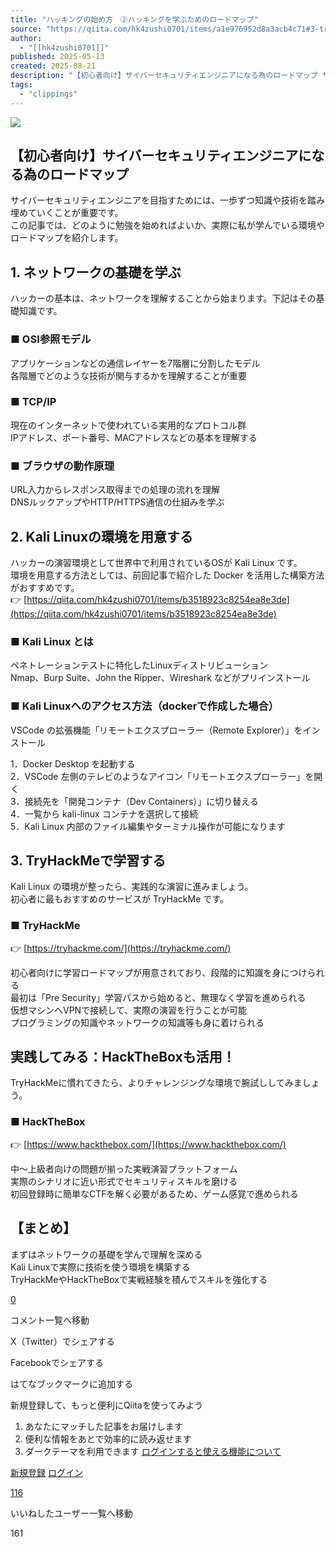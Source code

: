 ```yaml
---
title: "ハッキングの始め方　②ハッキングを学ぶためのロードマップ"
source: "https://qiita.com/hk4zushi0701/items/a1e976952d8a3acb4c71#3-tryhackme%E3%81%A7%E5%AD%A6%E7%BF%92%E3%81%99%E3%82%8B"
author:
  - "[[hk4zushi0701]]"
published: 2025-05-13
created: 2025-08-21
description: "【初心者向け】サイバーセキュリティエンジニアになる為のロードマップ サイバーセキュリティエンジニアを目指すためには、一歩ずつ知識や技術を踏み埋めていくことが重要です。 この記事では、どのように勉強を始めればよいか、実際に私が学んでいる環境やロードマップを紹介します。 1..."
tags:
  - "clippings"
---
```

![](https://relay-dsp.ad-m.asia/dmp/sync/bizmatrix?pid=c3ed207b574cf11376&d=x18o8hduaj&uid=)

## 【初心者向け】サイバーセキュリティエンジニアになる為のロードマップ

サイバーセキュリティエンジニアを目指すためには、一歩ずつ知識や技術を踏み埋めていくことが重要です。  
この記事では、どのように勉強を始めればよいか、実際に私が学んでいる環境やロードマップを紹介します。

## 1\. ネットワークの基礎を学ぶ

ハッカーの基本は、ネットワークを理解することから始まります。下記はその基礎知識です。

### ■ OSI参照モデル

アプリケーションなどの通信レイヤーを7階層に分割したモデル  
各階層でどのような技術が関与するかを理解することが重要

### ■ TCP/IP

現在のインターネットで使われている実用的なプロトコル群  
IPアドレス、ポート番号、MACアドレスなどの基本を理解する

### ■ ブラウザの動作原理

URL入力からレスポンス取得までの処理の流れを理解  
DNSルックアップやHTTP/HTTPS通信の仕組みを学ぶ

## 2\. Kali Linuxの環境を用意する

ハッカーの演習環境として世界中で利用されているOSが Kali Linux です。  
環境を用意する方法としては、前回記事で紹介した Docker を活用した構築方法がおすすめです。  
👉 [https://qiita.com/hk4zushi0701/items/b3518923c8254ea8e3de](https://qiita.com/hk4zushi0701/items/b3518923c8254ea8e3de)

### ■ Kali Linux とは

ペネトレーションテストに特化したLinuxディストリビューション  
Nmap、Burp Suite、John the Ripper、Wireshark などがプリインストール

### ■ Kali Linuxへのアクセス方法（dockerで作成した場合）

VSCode の拡張機能「リモートエクスプローラー（Remote Explorer）」をインストール

1．Docker Desktop を起動する  
2．VSCode 左側のテレビのようなアイコン「リモートエクスプローラー」を開く  
3．接続先を「開発コンテナ（Dev Containers）」に切り替える  
4．一覧から kali-linux コンテナを選択して接続  
5．Kali Linux 内部のファイル編集やターミナル操作が可能になります

## 3\. TryHackMeで学習する

Kali Linux の環境が整ったら、実践的な演習に進みましょう。  
初心者に最もおすすめのサービスが TryHackMe です。

### ■ TryHackMe

👉 [https://tryhackme.com/](https://tryhackme.com/)

初心者向けに学習ロードマップが用意されており、段階的に知識を身につけられる  
最初は「Pre Security」学習パスから始めると、無理なく学習を進められる  
仮想マシンへVPNで接続して、実際の演習を行うことが可能  
プログラミングの知識やネットワークの知識等も身に着けられる

## 実践してみる：HackTheBoxも活用！

TryHackMeに慣れてきたら、よりチャレンジングな環境で腕試ししてみましょう。

### ■ HackTheBox

👉 [https://www.hackthebox.com/](https://www.hackthebox.com/)

中〜上級者向けの問題が揃った実戦演習プラットフォーム  
実際のシナリオに近い形式でセキュリティスキルを磨ける  
初回登録時に簡単なCTFを解く必要があるため、ゲーム感覚で進められる

## 【まとめ】

まずはネットワークの基礎を学んで理解を深める  
Kali Linuxで実際に技術を使う環境を構築する  
TryHackMeやHackTheBoxで実戦経験を積んでスキルを強化する

[0](https://qiita.com/hk4zushi0701/items/#comments)

コメント一覧へ移動

X（Twitter）でシェアする

Facebookでシェアする

はてなブックマークに追加する

新規登録して、もっと便利にQiitaを使ってみよう

1. あなたにマッチした記事をお届けします
2. 便利な情報をあとで効率的に読み返せます
3. ダークテーマを利用できます
[ログインすると使える機能について](https://help.qiita.com/ja/articles/qiita-login-user)

[新規登録](https://qiita.com/signup?callback_action=login_or_signup&redirect_to=%2Fhk4zushi0701%2Fitems%2Fa1e976952d8a3acb4c71&realm=qiita) [ログイン](https://qiita.com/login?callback_action=login_or_signup&redirect_to=%2Fhk4zushi0701%2Fitems%2Fa1e976952d8a3acb4c71&realm=qiita)

[116](https://qiita.com/hk4zushi0701/items/a1e976952d8a3acb4c71/likers)

いいねしたユーザー一覧へ移動

161